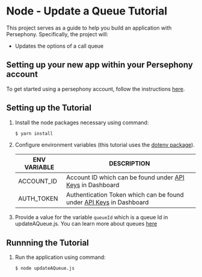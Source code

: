 # Node - Update a Queue Tutorial

This project serves as a guide to help you build an application with Persephony. Specifically, the project will:

- Updates the options of a call queue   

## Setting up your new app within your Persephony account

To get started using a persephony account, follow the instructions [here](https://persephony-docs.readme.io/docs/getting-started-with-persephony).

## Setting up the Tutorial

1. Install the node packages necessary using command:

   ```bash
   $ yarn install
   ```

2. Configure environment variables (this tutorial uses the [dotenv package](https://www.npmjs.com/package/dotenv)).

   | ENV VARIABLE            | DESCRIPTION                                                                                                                                                                             |
   | ----------------------- | --------------------------------------------------------------------------------------------------------------------------------------------------------------------------------------- |
   | ACCOUNT_ID              | Account ID which can be found under [API Keys](https://www.persephony.com/dashboard/portal/account/authentication) in Dashboard                                                         |
   | AUTH_TOKEN              | Authentication Token which can be found under [API Keys](https://www.persephony.com/dashboard/portal/account/authentication) in Dashboard                                               |

3. Provide a value for the variable `queueId` which is a queue Id in updateAQueue.js. You can learn more about queues [here](https://docs.persephony.com/reference/call-queues)

## Runnning the Tutorial

1. Run the application using command:

   ```bash
   $ node updateAQueue.js
   ```


